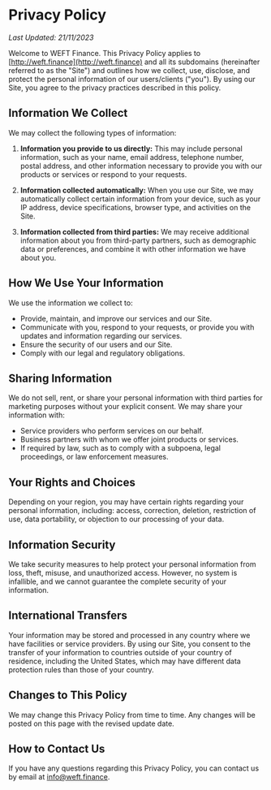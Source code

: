 # Privacy Policy

*Last Updated: 21/11/2023*

Welcome to WEFT Finance. This Privacy Policy applies to [http://weft.finance](http://weft.finance) and all its subdomains (hereinafter referred to as the "Site") and outlines how we collect, use, disclose, and protect the personal information of our users/clients ("you"). By using our Site, you agree to the privacy practices described in this policy.

## Information We Collect

We may collect the following types of information:

1. **Information you provide to us directly:**
   This may include personal information, such as your name, email address, telephone number, postal address, and other information necessary to provide you with our products or services or respond to your requests.

2. **Information collected automatically:**
   When you use our Site, we may automatically collect certain information from your device, such as your IP address, device specifications, browser type, and activities on the Site.

3. **Information collected from third parties:**
   We may receive additional information about you from third-party partners, such as demographic data or preferences, and combine it with other information we have about you.

## How We Use Your Information

We use the information we collect to:

- Provide, maintain, and improve our services and our Site.
- Communicate with you, respond to your requests, or provide you with updates and information regarding our services.
- Ensure the security of our users and our Site.
- Comply with our legal and regulatory obligations.

## Sharing Information

We do not sell, rent, or share your personal information with third parties for marketing purposes without your explicit consent. We may share your information with:

- Service providers who perform services on our behalf.
- Business partners with whom we offer joint products or services.
- If required by law, such as to comply with a subpoena, legal proceedings, or law enforcement measures.

## Your Rights and Choices

Depending on your region, you may have certain rights regarding your personal information, including: access, correction, deletion, restriction of use, data portability, or objection to our processing of your data.

## Information Security

We take security measures to help protect your personal information from loss, theft, misuse, and unauthorized access. However, no system is infallible, and we cannot guarantee the complete security of your information.

## International Transfers

Your information may be stored and processed in any country where we have facilities or service providers. By using our Site, you consent to the transfer of your information to countries outside of your country of residence, including the United States, which may have different data protection rules than those of your country.

## Changes to This Policy

We may change this Privacy Policy from time to time. Any changes will be posted on this page with the revised update date.

## How to Contact Us

If you have any questions regarding this Privacy Policy, you can contact us by email at [info@weft.finance](mailto:info@weft.finance).
